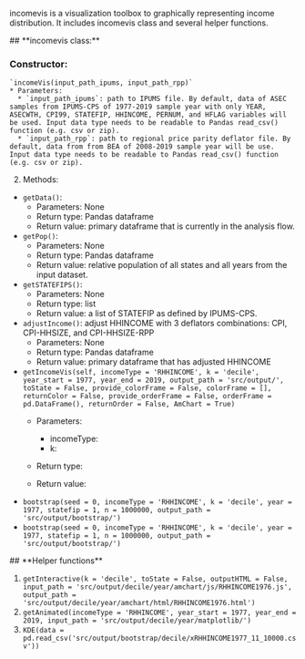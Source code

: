 
incomevis is a visualization toolbox to graphically representing income distribution. It includes incomevis class and several helper functions.

<div id='id-section1'/>
## **incomevis class:**

### Constructor:
    `incomeVis(input_path_ipums, input_path_rpp)`
    * Parameters:
      * `input_path_ipums`: path to IPUMS file. By default, data of ASEC samples from IPUMS-CPS of 1977-2019 sample year with only YEAR, ASECWTH, CPI99, STATEFIP, HHINCOME, PERNUM, and HFLAG variables will be used. Input data type needs to be readable to Pandas read_csv() function (e.g. csv or zip).
      * `input_path_rpp`: path to regional price parity deflator file. By default, data from from BEA of 2008-2019 sample year will be use. Input data type needs to be readable to Pandas read_csv() function (e.g. csv or zip).
    
2. Methods:
  * `getData()`:
    * Parameters: None
     * Return type: Pandas dataframe 
     * Return value: primary dataframe that is currently in the analysis flow.
  * `getPop()`:
     * Parameters: None
     * Return type: Pandas dataframe
     * Return value: relative population of all states and all years from the input dataset.
  * `getSTATEFIPS()`:
     * Parameters: None
     * Return type: list
     * Return value: a list of STATEFIP as defined by IPUMS-CPS.
  * `adjustIncome()`: adjust HHINCOME with 3 deflators combinations: CPI, CPI-HHSIZE, and CPI-HHSIZE-RPP
     * Parameters: None
     * Return type: Pandas dataframe
     * Return value: primary dataframe that has adjusted HHINCOME
  * `getIncomeVis(self, incomeType = 'RHHINCOME', k = 'decile', year_start = 1977, year_end = 2019, output_path = 'src/output/', toState = False, provide_colorFrame = False, colorFrame = [], returnColor = False, provide_orderFrame = False, orderFrame = pd.DataFrame(), returnOrder = False, AmChart = True)`
     * Parameters:
       * incomeType: 
       * k: 
       
     * Return type:
     * Return value:
  * `bootstrap(seed = 0, incomeType = 'RHHINCOME', k = 'decile', year = 1977, statefip = 1, n = 1000000, output_path = 'src/output/bootstrap/')`
  * `bootstrap(seed = 0, incomeType = 'RHHINCOME', k = 'decile', year = 1977, statefip = 1, n = 1000000, output_path = 'src/output/bootstrap/')`
  
<div id='id-section2'/>
## **Helper functions**

1. `getInteractive(k = 'decile', toState = False, outputHTML = False, input_path = 'src/output/decile/year/amchart/js/RHHINCOME1976.js', output_path = 'src/output/decile/year/amchart/html/RHHINCOME1976.html')`
2.  `getAnimated(incomeType = 'RHHINCOME', year_start = 1977, year_end = 2019, input_path = 'src/output/decile/year/matplotlib/')`
3.  `KDE(data = pd.read_csv('src/output/bootstrap/decile/xRHHINCOME1977_11_10000.csv'))`
